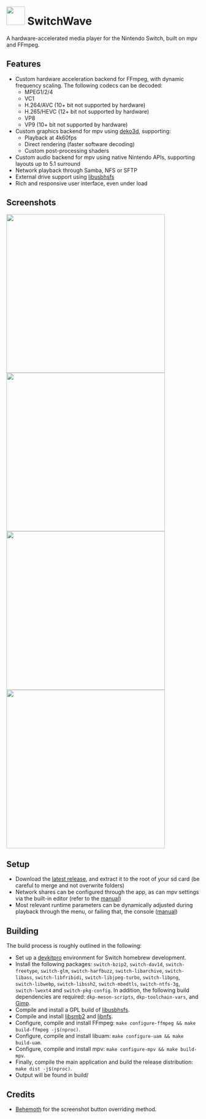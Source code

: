 # <img src="https://github.com/user-attachments/assets/b81b9503-948e-4cba-b0a1-f5f809588aad" width="48"> SwitchWave
A hardware-accelerated media player for the Nintendo Switch, built on mpv and FFmpeg.

## Features
- Custom hardware acceleration backend for FFmpeg, with dynamic frequency scaling. The following codecs can be decoded:
    - MPEG1/2/4
    - VC1
    - H.264/AVC (10+ bit not supported by hardware)
    - H.265/HEVC (12+ bit not supported by hardware)
    - VP8
    - VP9 (10+ bit not supported by hardware)
- Custom graphics backend for mpv using [deko3d](https://github.com/devkitPro/deko3d), supporting:
    - Playback at 4k60fps
    - Direct rendering (faster software decoding)
    - Custom post-processing shaders
- Custom audio backend for mpv using native Nintendo APIs, supporting layouts up to 5.1 surround
- Network playback through Samba, NFS or SFTP
- External drive support using [libusbhsfs](https://github.com/DarkMatterCore/libusbhsfs)
- Rich and responsive user interface, even under load

## Screenshots

<p float="center">
    <img src="https://github.com/user-attachments/assets/09aed446-148a-4276-8b07-336890c224a3" width="413" />
    <img src="https://github.com/user-attachments/assets/6e354511-47bc-4898-881c-348d5a9e6fbc" width="413" />
    <img src="https://github.com/user-attachments/assets/b86eb7c6-4229-46c6-8709-86d1a6ee8eed" width="413" />
    <img src="https://github.com/user-attachments/assets/70f4be3e-fa1e-434a-b76c-4fb6b671f80e" width="413" />
</p>

## Setup
- Download the [latest release](https://github.com/averne/SwitchWave/releases/latest), and extract it to the root of your sd card (be careful to merge and not overwrite folders)
- Network shares can be configured through the app, as can mpv settings via the built-in editor (refer to the [manual](https://mpv.io/manual/master/))
- Most relevant runtime parameters can be dynamically adjusted during playback through the menu, or failing that, the console ([manual](https://mpv.io/manual/master/#console))

## Building
The build process is roughly outlined in the following:
- Set up a [devkitpro](https://devkitpro.org/wiki/devkitPro_pacman) environment for Switch homebrew development.
- Install the following packages: `switch-bzip2`, `switch-dav1d`, `switch-freetype`, `switch-glm`, `switch-harfbuzz`, `switch-libarchive`, `switch-libass`, `switch-libfribidi`, `switch-libjpeg-turbo`, `switch-libpng`, `switch-libwebp`, `switch-libssh2`, `switch-mbedtls`, `switch-ntfs-3g`, `switch-lwext4` and `switch-pkg-config`. In addition, the following build dependencies are required: `dkp-meson-scripts`, `dkp-toolchain-vars`, and [Gimp](https://www.gimp.org/).
- Compile and install a GPL build of [libusbhsfs](https://github.com/DarkMatterCore/libusbhsfs).
- Compile and install [libsmb2](misc/libsmb2/) and [libnfs](misc/libnfs/).
- Configure, compile and install FFmpeg: `make configure-ffmpeg && make build-ffmpeg -j$(nproc)`.
- Configure, compile and install libuam: `make configure-uam && make build-uam`.
- Configure, compile and install mpv: `make configure-mpv && make build-mpv`.
- Finally, compile the main application and build the release distribution: `make dist -j$(nproc)`.
- Output will be found in build/

## Credits
- [Behemoth](https://github.com/HookedBehemoth) for the screenshot button overriding method.
